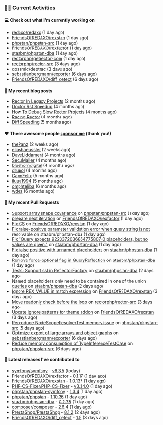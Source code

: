 ### 👨‍💻 Current Activities


#### 💻 Check out what I'm currently working on

- [redaxo/redaxo](https://github.com/redaxo/redaxo) (1 day ago)
- [FriendsOfREDAXO/rexstan](https://github.com/FriendsOfREDAXO/rexstan) (1 day ago)
- [phpstan/phpstan-src](https://github.com/phpstan/phpstan-src) (1 day ago)
- [FriendsOfREDAXO/rexfactor](https://github.com/FriendsOfREDAXO/rexfactor) (1 day ago)
- [staabm/phpstan-dba](https://github.com/staabm/phpstan-dba) (1 day ago)
- [rectorphp/getrector-com](https://github.com/rectorphp/getrector-com) (1 day ago)
- [rectorphp/rector-src](https://github.com/rectorphp/rector-src) (3 days ago)
- [qossmic/deptrac](https://github.com/qossmic/deptrac) (3 days ago)
- [sebastianbergmann/exporter](https://github.com/sebastianbergmann/exporter) (6 days ago)
- [FriendsOfREDAXO/diff_detect](https://github.com/FriendsOfREDAXO/diff_detect) (6 days ago)


#### 📜 My recent blog posts

- [Rector In Legacy Projects](https://staabm.github.io/2023/07/23/rector-in-legacy-projects.html) (2 months ago)
- [Doctor Rst Speedup](https://staabm.github.io/2023/05/18/doctor-rst-speedup.html) (4 months ago)
- [How To Debug Slow Rector Projects](https://staabm.github.io/2023/05/10/how-to-debug-slow-rector-projects.html) (4 months ago)
- [Racing Rector](https://staabm.github.io/2023/05/06/racing-rector.html) (4 months ago)
- [Diff Speeding](https://staabm.github.io/2023/05/01/diff-speeding.html) (5 months ago)


#### ❤️ These awesome people [sponsor me](https://github.com/sponsors/staabm) (thank you!)

- [thePanz](https://github.com/thePanz) (2 weeks ago)
- [eliashaeussler](https://github.com/eliashaeussler) (2 weeks ago)
- [DaveLiddament](https://github.com/DaveLiddament) (4 months ago)
- [SecuMailer](https://github.com/SecuMailer) (4 months ago)
- [bluehorndigital](https://github.com/bluehorndigital) (4 months ago)
- [drupol](https://github.com/drupol) (4 months ago)
- [CapnFelix](https://github.com/CapnFelix) (5 months ago)
- [iluuu1994](https://github.com/iluuu1994) (5 months ago)
- [omphteliba](https://github.com/omphteliba) (6 months ago)
- [wdes](https://github.com/wdes) (6 months ago)


#### 🔨 My recent Pull Requests

- [Support array shape covariance](https://github.com/phpstan/phpstan-src/pull/2655) on [phpstan/phpstan-src](https://github.com/phpstan/phpstan-src) (1 day ago)
- [prepare next iteration](https://github.com/FriendsOfREDAXO/rexfactor/pull/131) on [FriendsOfREDAXO/rexfactor](https://github.com/FriendsOfREDAXO/rexfactor) (1 day ago)
- [Fix CS](https://github.com/FriendsOfREDAXO/rexstan/pull/604) on [FriendsOfREDAXO/rexstan](https://github.com/FriendsOfREDAXO/rexstan) (1 day ago)
- [Fix false-positive parameter validation error when query string is not resolvable](https://github.com/staabm/phpstan-dba/pull/630) on [staabm/phpstan-dba](https://github.com/staabm/phpstan-dba) (1 day ago)
- [Fix &#34;Query expects 9223372036854775807-0 placeholders, but no values are given.&#34;](https://github.com/staabm/phpstan-dba/pull/629) on [staabm/phpstan-dba](https://github.com/staabm/phpstan-dba) (1 day ago)
- [Fix false positive with unnamed placeholders](https://github.com/staabm/phpstan-dba/pull/628) on [staabm/phpstan-dba](https://github.com/staabm/phpstan-dba) (1 day ago)
- [Remove force-optional flag in QueryReflection](https://github.com/staabm/phpstan-dba/pull/627) on [staabm/phpstan-dba](https://github.com/staabm/phpstan-dba) (1 day ago)
- [Tests: Support ssl in ReflectorFactory](https://github.com/staabm/phpstan-dba/pull/626) on [staabm/phpstan-dba](https://github.com/staabm/phpstan-dba) (2 days ago)
- [Named placeholders only need to be contained in one of the union queries](https://github.com/staabm/phpstan-dba/pull/625) on [staabm/phpstan-dba](https://github.com/staabm/phpstan-dba) (2 days ago)
- [Ignore REX_VALUE in match expression](https://github.com/FriendsOfREDAXO/rexstan/pull/598) on [FriendsOfREDAXO/rexstan](https://github.com/FriendsOfREDAXO/rexstan) (3 days ago)
- [Move readonly check before the loop](https://github.com/rectorphp/rector-src/pull/5086) on [rectorphp/rector-src](https://github.com/rectorphp/rector-src) (3 days ago)
- [Update ignore patterns for theme addon](https://github.com/FriendsOfREDAXO/rexstan/pull/596) on [FriendsOfREDAXO/rexstan](https://github.com/FriendsOfREDAXO/rexstan) (3 days ago)
- [Reproduce NodeScopeResolverTest memory issue](https://github.com/phpstan/phpstan-src/pull/2647) on [phpstan/phpstan-src](https://github.com/phpstan/phpstan-src) (5 days ago)
- [Optimize export of large arrays and object graphs](https://github.com/sebastianbergmann/exporter/pull/52) on [sebastianbergmann/exporter](https://github.com/sebastianbergmann/exporter) (6 days ago)
- [Reduce memory consumption of TypeInferenceTestCase](https://github.com/phpstan/phpstan-src/pull/2644) on [phpstan/phpstan-src](https://github.com/phpstan/phpstan-src) (6 days ago)


#### 🔭 Latest releases I've contributed to

- [symfony/symfony](https://github.com/symfony/symfony) - [v6.3.5](https://github.com/symfony/symfony/releases/tag/v6.3.5) (today)
- [FriendsOfREDAXO/rexfactor](https://github.com/FriendsOfREDAXO/rexfactor) - [0.1.17](https://github.com/FriendsOfREDAXO/rexfactor/releases/tag/0.1.17) (1 day ago)
- [FriendsOfREDAXO/rexstan](https://github.com/FriendsOfREDAXO/rexstan) - [1.0.137](https://github.com/FriendsOfREDAXO/rexstan/releases/tag/1.0.137) (1 day ago)
- [PHP-CS-Fixer/PHP-CS-Fixer](https://github.com/PHP-CS-Fixer/PHP-CS-Fixer) - [v3.34.0](https://github.com/PHP-CS-Fixer/PHP-CS-Fixer/releases/tag/v3.34.0) (1 day ago)
- [phpstan/phpstan-symfony](https://github.com/phpstan/phpstan-symfony) - [1.3.4](https://github.com/phpstan/phpstan-symfony/releases/tag/1.3.4) (1 day ago)
- [phpstan/phpstan](https://github.com/phpstan/phpstan) - [1.10.36](https://github.com/phpstan/phpstan/releases/tag/1.10.36) (1 day ago)
- [staabm/phpstan-dba](https://github.com/staabm/phpstan-dba) - [0.2.78](https://github.com/staabm/phpstan-dba/releases/tag/0.2.78) (1 day ago)
- [composer/composer](https://github.com/composer/composer) - [2.6.4](https://github.com/composer/composer/releases/tag/2.6.4) (1 day ago)
- [PrestaShop/PrestaShop](https://github.com/PrestaShop/PrestaShop) - [8.1.2](https://github.com/PrestaShop/PrestaShop/releases/tag/8.1.2) (2 days ago)
- [FriendsOfREDAXO/diff_detect](https://github.com/FriendsOfREDAXO/diff_detect) - [1.9](https://github.com/FriendsOfREDAXO/diff_detect/releases/tag/1.9) (3 days ago)
